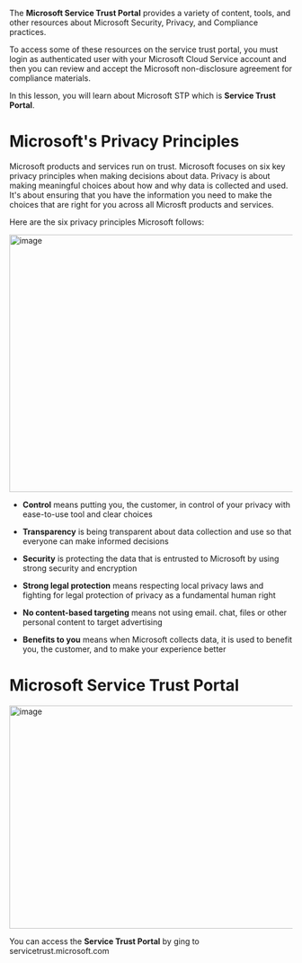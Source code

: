 The **Microsoft Service Trust Portal** provides a variety of content, tools, and other resources about Microsoft Security, Privacy, and Compliance practices.

To access some of these resources on the service trust portal, you must login as authenticated user with your Microsoft Cloud Service account and then you can review and accept the Microsoft non-disclosure agreement for compliance materials.

In this lesson, you will learn about Microsoft STP which is **Service Trust Portal**.


# Microsoft's Privacy Principles

Microsoft products and services run on trust. Microsoft focuses on six key privacy principles when making decisions about data.
Privacy is about making meaningful choices about how and why data is collected and used. It's about ensuring that you have the information you need to make the choices that are right for you across all Microsft products and services.

Here are the six privacy principles Microsoft follows:

<img width="885" height="458" alt="image" src="https://github.com/user-attachments/assets/a5672efc-b81d-47cc-9046-3e380e3af9a9" />


- **Control** means putting you, the customer, in control of your privacy with ease-to-use tool and clear choices
  
- **Transparency** is being transparent about data collection and use so that everyone can make informed decisions

- **Security** is protecting the data that is entrusted to Microsoft by using strong security and encryption

- **Strong legal protection** means respecting local privacy laws and fighting for legal protection of privacy as a fundamental human right

- **No content-based targeting** means not using email. chat, files or other personal content to target advertising

- **Benefits to you** means when Microsoft collects data, it is used to benefit you, the customer, and to make your experience better


# Microsoft Service Trust Portal

<img width="858" height="397" alt="image" src="https://github.com/user-attachments/assets/20be75e5-8c4f-4dfd-a7c8-319d426eea2b" />


You can access the **Service Trust Portal** by ging to servicetrust.microsoft.com


